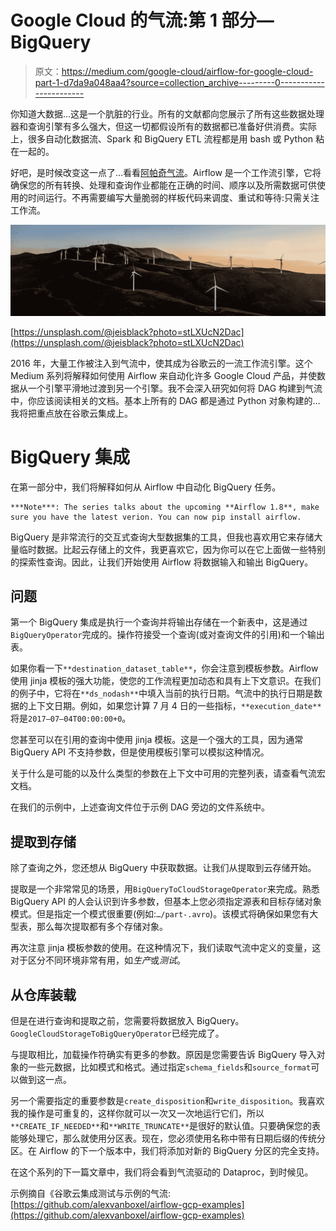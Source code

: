 # Google Cloud 的气流:第 1 部分— BigQuery

> 原文：<https://medium.com/google-cloud/airflow-for-google-cloud-part-1-d7da9a048aa4?source=collection_archive---------0----------------------->

你知道大数据…这是一个肮脏的行业。所有的文献都向您展示了所有这些数据处理器和查询引擎有多么强大，但这一切都假设所有的数据都已准备好供消费。实际上，很多自动化数据流、Spark 和 BigQuery ETL 流程都是用 bash 或 Python 粘在一起的。

好吧，是时候改变这一点了…看看[阿帕奇气流](https://airflow.incubator.apache.org/)。Airflow 是一个工作流引擎，它将确保您的所有转换、处理和查询作业都能在正确的时间、顺序以及所需数据可供使用的时间运行。不再需要编写大量脆弱的样板代码来调度、重试和等待:只需关注工作流。

![](img/0c9860fe96c2c8cac00e22acaaa9c489.png)

[https://unsplash.com/@jeisblack?photo=stLXUcN2Dac](https://unsplash.com/@jeisblack?photo=stLXUcN2Dac)

2016 年，大量工作被注入到气流中，使其成为谷歌云的一流工作流引擎。这个 Medium 系列将解释如何使用 Airflow 来自动化许多 Google Cloud 产品，并使数据从一个引擎平滑地过渡到另一个引擎。我不会深入研究如何将 DAG 构建到气流中，你应该阅读相关的文档。基本上所有的 DAG 都是通过 Python 对象构建的…我将把重点放在谷歌云集成上。

# BigQuery 集成

在第一部分中，我们将解释如何从 Airflow 中自动化 BigQuery 任务。

```
***Note***: The series talks about the upcoming **Airflow 1.8**, make sure you have the latest verion. You can now pip install airflow.
```

BigQuery 是非常流行的交互式查询大型数据集的工具，但我也喜欢用它来存储大量临时数据。比起云存储上的文件，我更喜欢它，因为你可以在它上面做一些特别的探索性查询。因此，让我们开始使用 Airflow 将数据输入和输出 BigQuery。

## 问题

第一个 BigQuery 集成是执行一个查询并将输出存储在一个新表中，这是通过`BigQueryOperator`完成的。操作符接受一个查询(或对查询文件的引用)和一个输出表。

如果你看一下`**destination_dataset_table**`，你会注意到模板参数。Airflow 使用 jinja 模板的强大功能，使您的工作流程更加动态和具有上下文意识。在我们的例子中，它将在`**ds_nodash**`中填入当前的执行日期。气流中的执行日期是数据的上下文日期。例如，如果您计算 7 月 4 日的一些指标，`**execution_date**`将是`2017–07–04T00:00:00+0`。

您甚至可以在引用的查询中使用 jinja 模板。这是一个强大的工具，因为通常 BigQuery API 不支持参数，但是使用模板引擎可以模拟这种情况。

关于什么是可能的以及什么类型的参数在上下文中可用的完整列表，请查看气流宏文档。

在我们的示例中，上述查询文件位于示例 DAG 旁边的文件系统中。

## 提取到存储

除了查询之外，您还想从 BigQuery 中获取数据。让我们从提取到云存储开始。

提取是一个非常常见的场景，用`BigQueryToCloudStorageOperator`来完成。熟悉 BigQuery API 的人会认识到许多参数，但基本上您必须指定源表和目标存储对象模式。但是指定一个模式很重要(例如:`…/part-.avro`)。该模式将确保如果您有大型表，那么每次提取都有多个存储对象。

再次注意 jinja 模板参数的使用。在这种情况下，我们读取气流中定义的变量，这对于区分不同环境非常有用，如*生产*或*测试*。

## 从仓库装载

但是在进行查询和提取之前，您需要将数据放入 BigQuery。`GoogleCloudStorageToBigQueryOperator`已经完成了。

与提取相比，加载操作符确实有更多的参数。原因是您需要告诉 BigQuery 导入对象的一些元数据，比如模式和格式。通过指定`schema_fields`和`source_format`可以做到这一点。

另一个需要指定的重要参数是`create_disposition`和`write_disposition`。我喜欢我的操作是可重复的，这样你就可以一次又一次地运行它们，所以`**CREATE_IF_NEEDED**`和`**WRITE_TRUNCATE**`是很好的默认值。只要确保您的表能够处理它，那么就使用分区表。现在，您必须使用名称中带有日期后缀的传统分区。在 Airflow 的下一个版本中，我们将添加对新的 BigQuery 分区的完全支持。

在这个系列的下一篇文章中，我们将会看到气流驱动的 Dataproc，到时候见。

示例摘自《谷歌云集成测试与示例的气流:[https://github.com/alexvanboxel/airflow-gcp-examples](https://github.com/alexvanboxel/airflow-gcp-examples)